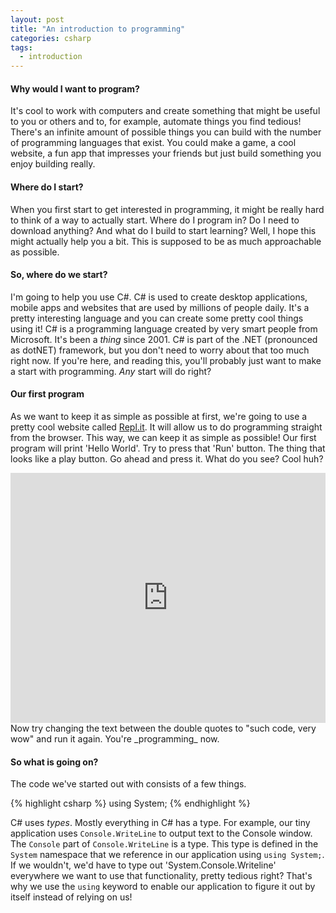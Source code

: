 ```yaml
---
layout: post
title: "An introduction to programming"
categories: csharp
tags:
  - introduction
---
```




#### Why would I want to program?
It's cool to work with computers and create something that might be useful to you or others and to, for example, automate things you find tedious! There's an infinite amount of possible things you can build with the number of programming languages that exist. You could make a game, a cool website, a fun app that impresses your friends but just build something you enjoy building really. 

#### Where do I start?
When you first start to get interested in programming, it might be really hard to think of a way to actually start. Where do I program in? Do I need to download anything? And what do I build to start learning? Well, I hope this might actually help you a bit. This is supposed to be as much approachable as possible.

#### So, where do we start?
I'm going to help you use C#. C# is used to create desktop applications, mobile apps and websites that are used by millions of people daily. It's a pretty interesting language and you can create some pretty cool things using it! C# is a programming language created by very smart people from Microsoft. It's been a _thing_ since 2001. C# is part of the .NET (pronounced as dotNET) framework, but you don't need to worry about that too much right now. If you're here, and reading this, you'll probably just want to make a start with programming. *Any* start will do right?

#### Our first program
As we want to keep it as simple as possible at first, we're going to use a pretty cool website called [Repl.it](https://repl.it). It will allow us to do programming straight from the browser. This way, we can keep it as simple as possible! Our first program will print 'Hello World'. Try to press that 'Run' button. The thing that looks like a play button. Go ahead and press it. What do you see? Cool huh?

<iframe height="400px" width="100%" src="https://repl.it/@fabianPas/AmusedWorriedBinary?lite=true" scrolling="no" frameborder="no" allowtransparency="true" allowfullscreen="true" sandbox="allow-forms allow-pointer-lock allow-popups allow-same-origin allow-scripts allow-modals"></iframe>   
<br>
Now try changing the text between the double quotes to "such code, very wow" and run it again. You're _programming_ now.

#### So what is going on?

The code we've started out with consists of a few things.

{% highlight csharp %} using System; {% endhighlight %}

C# uses _types_. Mostly everything in C# has a type. For example, our tiny application uses `Console.WriteLine` to output text to the Console window. The `Console` part of `Console.WriteLine` is a type. This type is defined in the `System` namespace that we reference in our application using `using System;`. If we wouldn't, we'd have to type out 'System.Console.Writeline' everywhere we want to use that functionality, pretty tedious right? That's why we use the `using` keyword to enable our application to figure it out by itself instead of relying on us!
